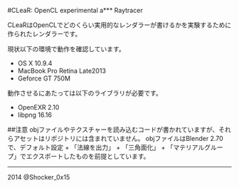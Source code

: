 #CLeaR: OpenCL experimental a\*\*\* Raytracer

CLeaRはOpenCLでどのくらい実用的なレンダラーが書けるかを実験するために作られたレンダラーです。

現状以下の環境で動作を確認しています。

* OS X 10.9.4
* MacBook Pro Retina Late2013
* Geforce GT 750M

動作させるにあたっては以下のライブラリが必要です。

* OpenEXR 2.10
* libpng 16.16

##注意
objファイルやテクスチャーを読み込むコードが書かれていますが、それらアセットはリポジトリには含まれていません。
objファイルはBlender 2.70で、デフォルト設定 + 「法線を出力」 + 「三角面化」 + 「マテリアルグループ」でエクスポートしたものを前提としています。

----
2014 @Shocker_0x15
